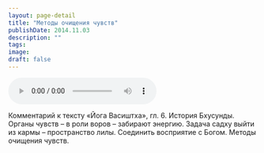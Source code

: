 ```yaml
---
layout: page-detail
title: "Методы очищения чувств"
publishDate: 2014.11.03
description: ""
tags:
image:
draft: false
---
```


<audio title="2014.11.03 - Методы очищения чувств.mp3" src="https://filer-api.advayta.org/v1.0/public/files/75228" controls=""></audio>

 Комментарий к тексту «Йога Васиштха», гл. 6\. История Бхусунды. Органы чувств – в роли воров – забирают энергию. Задача садху выйти из кармы – пространство лилы. Соединить восприятие с Богом. Методы очищения чувств. 

  
